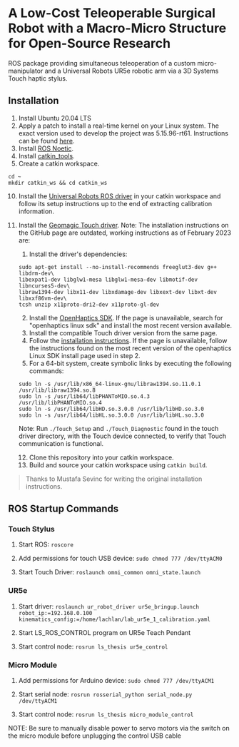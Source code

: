 # A Low-Cost Teleoperable Surgical Robot with a Macro-Micro Structure for Open-Source Research
ROS package providing simultaneous teleoperation of a custom micro-manipulator and a Universal Robots UR5e robotic arm via a 3D Systems Touch haptic stylus.

## Installation

1. Install Ubuntu 20.04 LTS
4. Apply a patch to install a real-time kernel on your Linux system. The exact version used to develop the project was 5.15.96-rt61. Instructions can be found [here](https://github.com/UniversalRobots/Universal_Robots_ROS_Driver/blob/master/ur_robot_driver/doc/real_time.md).
5. Install [ROS Noetic](http://wiki.ros.org/noetic/Installation/Ubuntu).
6. Install [catkin_tools](https://catkin-tools.readthedocs.io/en/latest/installing.html).
7. Create a catkin workspace.
```
cd ~
mkdir catkin_ws && cd catkin_ws
```
10. Install the [Universal Robots ROS driver](https://github.com/UniversalRobots/Universal_Robots_ROS_Driver) in your catkin workspace and follow its setup instructions up to the end of extracting calibration information.
11. Install the [Geomagic Touch driver](https://github.com/bharatm11/Geomagic_Touch_ROS_Drivers/tree/hydro-devel). Note: The installation instructions on the GitHub page are outdated, working instructions as of February 2023 are:
    1. Install the driver's dependencies:
    ```
    sudo apt-get install --no-install-recommends freeglut3-dev g++ libdrm-dev\
    libexpat1-dev libglw1-mesa libglw1-mesa-dev libmotif-dev libncurses5-dev\
    libraw1394-dev libx11-dev libxdamage-dev libxext-dev libxt-dev libxxf86vm-dev\
    tcsh unzip x11proto-dri2-dev x11proto-gl-dev
    ```
    2. Install the [OpenHaptics SDK](https://support.3dsystems.com/s/article/OpenHaptics-for-Linux-Developer-Edition-v34?language=en_US). If the page is unavailable, search for "openhaptics linux sdk" and install the most recent version available.
    3. Install the compatible Touch driver version from the same page.
    4. Follow the [installation instructions](https://s3.amazonaws.com/dl.3dsystems.com/binaries/Sensable/Linux/Installation+Instructions_2022.pdf). If the page is unavailable, follow the instructions found on the most recent version of the openhaptics Linux SDK install page used in step 2.
    5. For a 64-bit system, create symbolic links by executing the following commands:
    ```
    sudo ln -s /usr/lib/x86_64-linux-gnu/libraw1394.so.11.0.1 /usr/lib/libraw1394.so.8
    sudo ln -s /usr/lib64/libPHANToMIO.so.4.3 /usr/lib/libPHANToMIO.so.4
    sudo ln -s /usr/lib64/libHD.so.3.0.0 /usr/lib/libHD.so.3.0
    sudo ln -s /usr/lib64/libHL.so.3.0.0 /usr/lib/libHL.so.3.0 
    ```
    Note: Run `./Touch_Setup` and `./Touch_Diagnostic` found in the touch driver directory, with the Touch device connected, to verify that Touch communication is functional.

    12. Clone this repository into your catkin workspace.
    13. Build and source your catkin workspace using `catkin build`.

> Thanks to Mustafa Sevinc for writing the original installation instructions.

## ROS Startup Commands
### Touch Stylus
1. Start ROS: `roscore`

2. Add permissions for touch USB device: `sudo chmod 777 /dev/ttyACM0`

3. Start Touch Driver: `roslaunch omni_common omni_state.launch`

### UR5e
1. Start driver: `roslaunch ur_robot_driver ur5e_bringup.launch robot_ip:=192.168.0.100  kinematics_config:=/home/lachlan/lab_ur5e_1_calibration.yaml`

2. Start LS_ROS_CONTROL program on UR5e Teach Pendant

3. Start control node: `rosrun ls_thesis ur5e_control`

### Micro Module
1. Add permissions for Arduino device: `sudo chmod 777 /dev/ttyACM1`

2. Start serial node: `rosrun rosserial_python serial_node.py /dev/ttyACM1`

3. Start control node: `rosrun ls_thesis micro_module_control`

NOTE: Be sure to manually disable power to servo motors via the switch on the micro module before unplugging the control USB cable
